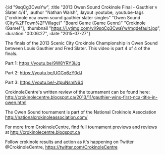 {:id "9sqCg3CwaYw",
 :title "2013 Owen Sound Crokinole Final - Gauthier v Slater 4/4",
 :author "Nathan Walsh",
 :layout :youtube,
 :youtube-tags
 ["crokinole nca owen sound gauthier slater singles"
  "Owen Sound (City%2FTown%2FVillage)"
  "Board Game (Game Genre)"
  "Crokinole (Game)"],
 :thumbnail "https://i.ytimg.com/vi/9sqCg3CwaYw/mqdefault.jpg",
 :duration "00:06:27",
 :date "2015-07-27"}

The finals of the 2013 Scenic City Crokinole Championship in Owen Sound between Louis Gauthier and Fred Slater. This video is part 4 of 4 of the finals.

Part 1: https://youtu.be/9W8YRY3iJq

Part 2: https://youtu.be/UGGo6zY0dJ

Part 3: https://youtu.be/-JtpuNsmN64

CrokinoleCentre's written review of the tournament can be found here: http://crokinolecentre.blogspot.ca/2013/11/gauthier-wins-first-nca-title-in-owen.html

The Owen Sound tournament is part of the National Crokinole Association http://nationalcrokinoleassociation.com/

For more from CrokinoleCentre, find full tournament previews and reviews at http://crokinolecentre.blogspot.ca

Follow crokinole results and action as it's happening on Twitter @CrokinoleCentre, https://twitter.com/CrokinoleCentre
